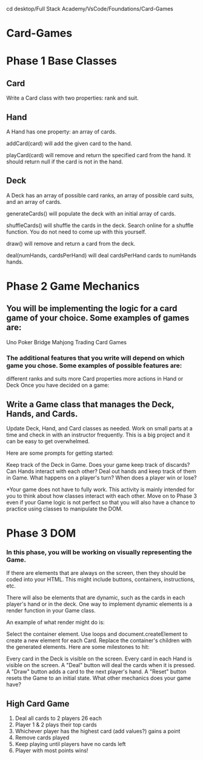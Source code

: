 cd desktop/Full Stack Academy/VsCode/Foundations/Card-Games

# Card-Games

# Phase 1 Base Classes

## Card

Write a Card class with two properties: rank and suit.

## Hand

A Hand has one property: an array of cards.

addCard(card) will add the given card to the hand.

playCard(card) will remove and return the specified card from the hand. It should return null if the card is not in the hand.

## Deck

A Deck has an array of possible card ranks, an array of possible card suits, and an array of cards.

generateCards() will populate the deck with an initial array of cards.

shuffleCards() will shuffle the cards in the deck. Search online for a shuffle function. You do not need to come up with this yourself.

draw() will remove and return a card from the deck.

deal(numHands, cardsPerHand) will deal cardsPerHand cards to numHands hands.

# Phase 2 Game Mechanics

## You will be implementing the logic for a card game of your choice. Some examples of games are:

Uno
Poker
Bridge
Mahjong
Trading Card Games

### The additional features that you write will depend on which game you chose. Some examples of possible features are:

different ranks and suits
more Card properties
more actions in Hand or Deck
Once you have decided on a game:

## Write a Game class that manages the Deck, Hands, and Cards.

Update Deck, Hand, and Card classes as needed.
Work on small parts at a time and check in with an instructor frequently. This is a big project and it can be easy to get overwhelmed.

Here are some prompts for getting started:

Keep track of the Deck in Game.
Does your game keep track of discards?
Can Hands interact with each other?
Deal out hands and keep track of them in Game.
What happens on a player's turn?
When does a player win or lose?

\*Your game does not have to fully work. This activity is mainly intended for you to think about how classes interact with each other. Move on to Phase 3 even if your Game logic is not perfect so that you will also have a chance to practice using classes to manipulate the DOM.

# Phase 3 DOM

### In this phase, you will be working on visually representing the Game.

If there are elements that are always on the screen, then they should be coded into your HTML. This might include buttons, containers, instructions, etc.

There will also be elements that are dynamic, such as the cards in each player's hand or in the deck. One way to implement dynamic elements is a render function in your Game class.

An example of what render might do is:

Select the container element.
Use loops and document.createElement to create a new element for each Card.
Replace the container's children with the generated elements.
Here are some milestones to hit:

Every card in the Deck is visible on the screen.
Every card in each Hand is visible on the screen.
A "Deal" button will deal the cards when it is pressed.
A "Draw" button adds a card to the next player's hand.
A "Reset" button resets the Game to an initial state.
What other mechanics does your game have?

## High Card Game
1. Deal all cards to 2 players 26 each
2. Player 1 & 2 plays their top cards
3. Whichever player has the highest card (add values?) gains a point
4. Remove cards played
5. Keep playing until players have no cards left
6. Player with most points wins!

